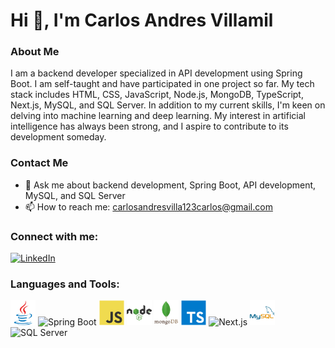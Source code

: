 # Hi 👋, I'm Carlos Andres Villamil

### About Me
I am a backend developer specialized in API development using Spring Boot. I am self-taught and have participated in one project so far. My tech stack includes HTML, CSS, JavaScript, Node.js, MongoDB, TypeScript, Next.js, MySQL, and SQL Server. In addition to my current skills, I'm keen on delving into machine learning and deep learning. My interest in artificial intelligence has always been strong, and I aspire to contribute to its development someday.

### Contact Me
- 💬 Ask me about backend development, Spring Boot, API development, MySQL, and SQL Server
- 📫 How to reach me: [carlosandresvilla123carlos@gmail.com](mailto:carlosandresvilla123carlos@gmail.com)

### Connect with me:
<a href="https://linkedin.com/in/carlosandresvillamil" target="_blank"><img src="https://raw.githubusercontent.com/rahuldkjain/github-profile-readme-generator/master/src/images/icons/Social/linked-in-alt.svg" alt="LinkedIn" width="30" height="30"/></a>

### Languages and Tools:
<img src="https://raw.githubusercontent.com/devicons/devicon/master/icons/java/java-original.svg" alt="Java" width="40" height="40"/> <img src="https://www.vectorlogo.zone/logos/springio/springio-icon.svg" alt="Spring Boot" width="40" height="40"/> <img src="https://raw.githubusercontent.com/devicons/devicon/master/icons/javascript/javascript-original.svg" alt="JavaScript" width="40" height="40"/> <img src="https://raw.githubusercontent.com/devicons/devicon/master/icons/nodejs/nodejs-original-wordmark.svg" alt="Node.js" width="40" height="40"/> <img src="https://raw.githubusercontent.com/devicons/devicon/master/icons/mongodb/mongodb-original-wordmark.svg" alt="MongoDB" width="40" height="40"/> <img src="https://raw.githubusercontent.com/devicons/devicon/master/icons/typescript/typescript-original.svg" alt="TypeScript" width="40" height="40"/> <img src="https://cdn.worldvectorlogo.com/logos/next-js.svg" alt="Next.js" width="40" height="40"/> <img src="https://raw.githubusercontent.com/devicons/devicon/master/icons/mysql/mysql-original-wordmark.svg" alt="MySQL" width="40" height="40"/> <img src="https://www.svgrepo.com/show/303229/microsoft-sql-server-logo.svg" alt="SQL Server" width="40" height="40"/>
